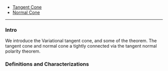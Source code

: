 - [Tangent Cone](Tangent%20Cone.md)
- [Normal Cone](Normal%20Cone.md)


---
### **Intro**

We introduce the Variational tangent cone, and some of the theorem. 
The tangent cone and normal cone a tightly connected via the tangent normal polarity theorem. 


### **Definitions and Characterizations**

